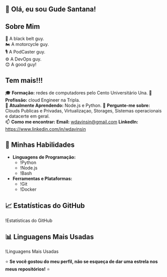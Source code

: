 ## 👋 Olá, eu sou Gude Santana!

## Sobre Mim

🥋 A black belt guy.  
🏍️ A motorcycle guy.  
🎙️ A PodCaster guy.  
⚙️ A DevOps guy.  
😊 A good guy!

## Tem mais!!!

🎓 **Formação:** redes de computadores pelo Cento Universitário Una.
💼 **Profissão:** cloud Engineer na Tripla.  
🌱 **Atualmente Aprendendo:** Node.js e Python.
💬 **Pergunte-me sobre:** Clouds Publicas e Privadas, Virtualizaçao, Storages, Sistemas operacionais e datacerte em geral.  
📫 **Como me encontrar:** 
      **Email:** wdavinsin@gmail.com
      **LinkedIn:** https://www.linkedin.com/in/wdavinsin

## 🚀 Minhas Habilidades
- **Linguagens de Programação:**
  - !Python
  - !Node.js
  - !Bash
- **Ferramentas e Plataformas:**
  - !Git
  - !Docker

## 📈 Estatísticas do GitHub
!Estatísticas do GitHub

## 📊 Linguagens Mais Usadas
!Linguagens Mais Usadas

⭐️ **Se você gostou do meu perfil, não se esqueça de dar uma estrela nos meus repositórios!** ⭐️


<!---
gudesantana/gudesantana is a ✨ special ✨ repository because its `README.md` (this file) appears on your GitHub profile.
You can click the Preview link to take a look at your changes.
--->
